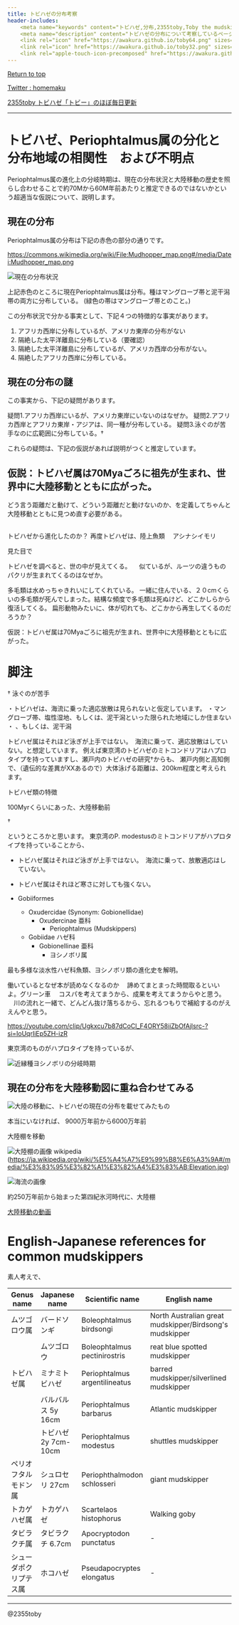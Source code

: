 ```yaml
---
title: トビハゼの分布考察
header-includes:
	<meta name="keywords" content="トビハゼ,分布,2355toby,Toby the mudskipper,P Modestus" />
	<meta name="description" content="トビハゼの分布について考察しているページです。" />
	<link rel="icon" href="https://awakura.github.io/toby64.png" sizes="64x64" type="image/png" /> 
	<link rel="icon" href="https://awakura.github.io/toby32.png" sizes="32x32" type="image/png" />  
	<link rel="apple-touch-icon-precomposed" href="https://awakura.github.io/toby150.png" />
---
```


[Return to top](https://awakura.github.io/)

[Twitter : homemaku](https://x.com/homemaku)

[2355toby トビハゼ「トビー」のほぼ毎日更新](https://www.youtube.com/channel/UCFq06QurrYT58m7wzqy1MZQ)


___

# トビハゼ、Periophtalmus属の分化と分布地域の相関性　および不明点

Periophtalmus属の進化上の分岐時期は、現在の分布状況と大陸移動の歴史を照らし合わせることで約70Mから60M年前あたりと推定できるのではないかという超適当な仮説について、説明します。

## 現在の分布

Periophtalmus属の分布は下記の赤色の部分の通りです。

https://commons.wikimedia.org/wiki/File:Mudhopper_map.png#/media/Datei:Mudhopper_map.png

![現在の分布状況](https://upload.wikimedia.org/wikipedia/commons/c/cc/Mudhopper_map.png)

上記赤色のところに現在Periophtalmus属は分布。種はマングローブ帯と泥干潟帯の両方に分布している。
(緑色の帯はマングローブ帯とのこと。)

この分布状況で分かる事実として、下記４つの特徴的な事実があります。

1. アフリカ西岸に分布しているが、アメリカ東岸の分布がない
2. 隔絶した太平洋離島に分布している（要確認）
3. 隔絶した太平洋離島に分布しているが、アメリカ西岸の分布がない。
4. 隔絶したアフリカ西岸に分布している。


## 現在の分布の謎

この事実から、下記の疑問があります。

疑問1.アフリカ西岸にいるが、アメリカ東岸にいないのはなぜか。
疑問2.アフリカ西岸とアフリカ東岸・アジアは、同一種が分布している。
疑問3.泳ぐのが苦手なのに広範囲に分布している。†

これらの疑問は、下記の仮説があれば説明がつくと推定しています。

## 仮説：トビハゼ属は70Myaごろに祖先が生まれ、世界中に大陸移動とともに広がった。

どう言う距離だと動けて、どういう距離だと動けないのか、を定義してちゃんと大陸移動とともに見つめ直す必要がある。


##



トビハゼから進化したのか？
再度トビハゼは、陸上魚類
　アシナシイモリ

見た目で

トビハゼを調べると、世の中が見えてくる。
　似ているが、ルーツの違うもの　パクリが生まれてくるのはなぜか。

多毛類は水めっちゃきれいにしてくれている。
一緒に住んでいる、２０cmくらいの多毛類が死んでしまった。結構な頻度で多毛類は死ぬけど、どこかしらから復活してくる。
扁形動物みたいに、体が切れても、どこかから再生してくるのだろうか？





仮説：トビハゼ属は70Myaごろに祖先が生まれ、世界中に大陸移動とともに広がった。


# 脚注

† 泳ぐのが苦手

・トビハゼは、海流に乗った適応放散は見られないと仮定しています。
・マングローブ帯、塩性湿地、もしくは、泥干潟といった限られた地域にしか住まない
・
、もしくは、泥干潟

トビハゼ属はそれほど泳ぎが上手ではない。　海流に乗って、適応放散はしていない。と想定しています。
例えば東京湾のトビハゼのミトコンドリアはハプロタイプを持っていますし、瀬戸内のトビハゼの研究†からも、
瀬戸内側と高知側で、（遺伝的な差異がXXあるので）大体泳げる距離は、200km程度と考えられます。

トビハゼ類の特徴



100Myrくらいにあった、大陸移動前




†


というところかと思います。
東京湾のP. modestusのミトコンドリアがハプロタイプを持っていることから、

- トビハゼ属はそれほど泳ぎが上手ではない。　海流に乗って、放散適応はしていない。
- トビハゼ属はそれほど寒さに対しても強くない。



- Gobiiformes
  - Oxudercidae (Synonym: Gobionellidae)
    - Oxudercinae 亜科
      - Periophtalmus (Mudskippers)
  - Gobiidae ハゼ科
    - Gobionellinae 亜科
      - ヨシノボリ属

最も多様な淡水性ハゼ科魚類、ヨシノボリ類の進化史を解明。

働いているとなぜ本が読めなくなるのか
　諦めてまとまった時間取るといいよ。グリーン車
　コスパを考えてまうから、成果を考えてまうからやと思う。
　川の流れと一緒で、どんどん抜け落ちるから、忘れるつもりで補給するのがええんやと思う。

https://youtube.com/clip/Ugkxcu7b87dCoCl_F4ORY58iiZbOfAjlsrc-?si=IoUqrIiEp5ZH-izR

東京湾のものがハプロタイプを持っているが、

![近縁種ヨシノボリの分岐時期](https://awakura.github.io/toby/img/yoshinobori.png)


## 現在の分布を大陸移動図に重ね合わせてみる

![大陸の移動に、トビハゼの現在の分布を載せてみたもの](https://awakura.github.io/toby/img/tobihaze-distribu-and-continental-mouvt.png)



本当にいなければ、
9000万年前から6000万年前

大陸棚を移動

![大陸棚の画像 wikipedia](https://www.ngdc.noaa.gov/mgg/image/2minsurface/1350/00N000E.jpg)
(https://ja.wikipedia.org/wiki/%E5%A4%A7%E9%99%B8%E6%A3%9A#/media/%E3%83%95%E3%82%A1%E3%82%A4%E3%83%AB:Elevation.jpg)

![海流の画像](https://upload.wikimedia.org/wikipedia/commons/thumb/e/ee/Corrientes-oceanicas-en.svg/1024px-Corrientes-oceanicas-en.svg.png)



約250万年前から始まった第四紀氷河時代に、大陸棚




[大陸移動の動画](https://www.youtube.com/watch?v=jjO7qgVyajw)

# English-Japanese references for common mudskippers

素人考えで、

|Genus name|Japanese name|Scientific name|English name	| Links |
|----|----|----|----|----|
|ムツゴロウ属|バードソンギ|Boleophtalmus birdsongi|North Australian great mudskipper/Birdsong's mudskipper|[wiki](https://en.wikipedia.org/wiki/Boleophthalmus_birdsongi)|
||ムツゴロウ  |Boleophtalmus pectinirostris|reat blue spotted mudskipper|[wiki](https://en.wikipedia.org/wiki/Boleophthalmus_pectinirostris)|
|トビハゼ属|ミナミトビハゼ     |Periophtalmus argentilineatus|barred mudskipper/silverlined mudskipper|[wiki](https://en.wikipedia.org/wiki/Barred_mudskipper)|
||バルバルス 5y 16cm	    |Periophtalmus barbarus|Atlantic mudskipper|[wiki](https://en.wikipedia.org/wiki/Atlantic_mudskipper)|
||トビハゼ  2y 7cm-10cm        |Periophtalmus modestus|shuttles mudskipper|[wiki](https://en.wikipedia.org/wiki/Shuttles_hoppfish)|
|ペリオフタルモドン属|シュロセリ 27cm |Periophthalmodon schlosseri|giant mudskipper|[wiki](https://en.wikipedia.org/wiki/Giant_mudskipper)|
|トカゲハゼ属|トカゲハゼ         |Scartelaos histophorus|Walking goby|[fishbase](https://fishbase.mnhn.fr/summary/7487)|
|タビラクチ属|タビラクチ 6.7cm   |Apocryptodon punctatus|-|[fishbase](https://www.fishbase.se/Summary/SpeciesSummary.php?id=55511&lang=japanese)|
|シューダポクリプテス属|ホコハゼ  |Pseudapocryptes elongatus|-|[fishbase](https://www.fishbase.se/Summary/SpeciesSummary.php?id=8409&lang=japanese)|



---

@2355toby



